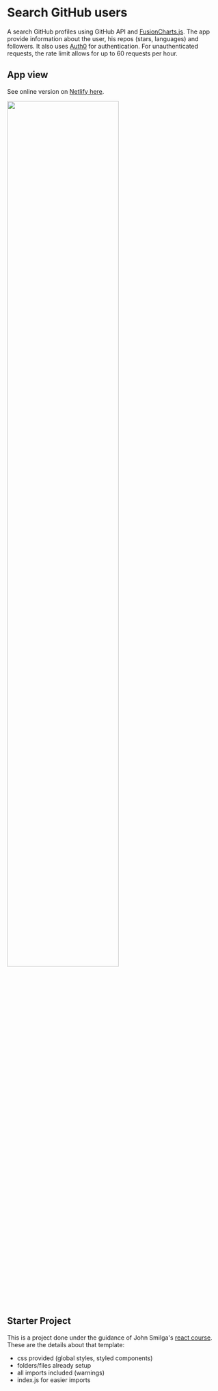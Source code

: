 # Search GitHub users

A search GitHub profiles using GitHub API and [FusionCharts.js](https://www.fusioncharts.com/). The app provide information about the user, his repos (stars, languages) and followers. It also uses <a href="https://auth0.com/">Auth0</a> for authentication. For unauthenticated requests, the rate limit allows for up to 60 requests per hour.

## App view
See online version on <a href="https://ukasz1-react-search-github-users.netlify.app/">Netlify here</a>.

<img src="https://github.com/ukasz1/github_search_user_with_John_Smilga/blob/master/App%20view/appview3.png?raw=true" width="72%" />

## Starter Project

This is a project done under the guidance of John Smilga's <a href="https://www.udemy.com/course/react-tutorial-and-projects-course/?referralCode=FEE6A921AF07E2563CEF">react course<a/>. These are the details about that template:
- css provided (global styles, styled components)
- folders/files already setup
- all imports included (warnings)
- index.js for easier imports

